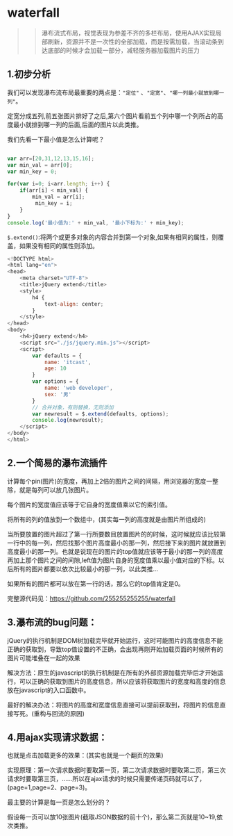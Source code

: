 # waterfall

>> 瀑布流式布局，视觉表现为参差不齐的多栏布局，使用AJAX实现局部刷新，资源并不是一次性的全部加载，而是按需加载，当滚动条到达底部的时候才会加载一部分，减轻服务器加载图片的压力

## 1.初步分析

我们可以发现瀑布流布局最重要的两点是：`"定位"` 、`"定宽"`、`"哪一列最小就放到哪一列"`。

定宽分成五列,前五张图片排好了之后,第六个图片看前五个列中哪一个列所占的高度最小就排到哪一列的后面,后面的图片以此类推。

我们先看一下最小值是怎么计算呢？

```javascript

var arr=[20,31,12,13,15,16];
var min_val = arr[0];
var min_key = 0;

for(var i=0; i<arr.length; i++) {
	if(arr[i] < min_val) {
		min_val = arr[i];
		 min_key = i;
	}
}
console.log('最小值为:' + min_val, '最小下标为:' + min_key);
```
`$.extend()`:将两个或更多对象的内容合并到第一个对象,如果有相同的属性，则覆盖，如果没有相同的属性则添加。

```javascript
<!DOCTYPE html>
<html lang="en">
<head>
	<meta charset="UTF-8">
	<title>jQuery extend</title>
	<style>
		h4 {
			text-align: center;
		}
	</style>
</head>
<body>
	<h4>jQuery extend</h4>
	<script src="./js/jquery.min.js"></script>
	<script>
		var defaults = {
			name: 'itcast',
			age: 10
		}
		var options = {
			name: 'web developer',
			sex: '男'
		}
		// 合并对象，有则替换，无则添加
		var newresult = $.extend(defaults, options);
		console.log(newresult);
	</script>
</body>
</html>
```
## 2.一个简易的瀑布流插件

计算每个pin(图片)的宽度，再加上2倍的图片之间的间隔，用浏览器的宽度一整除，就是每列可以放几张图片。

每个图片的宽度值应该等于它自身的宽度值乘以它的索引值。

将所有的列的值放到一个数组中，(其实每一列的高度就是由图片所组成的)

当所要放置的图片超过了第一行所要数目放置图片的的时候，这时候就应该比较第一行中的每一列，然后找那个图片高度最小的那一列，然后接下来的图片就放置到高度最小的那一列。也就是说现在的图片的top值就应该等于最小的那一列的高度再加上那个图片之间的间隙,left值为图片自身的宽度值乘以最小值对应的下标。以后所有的图片都要以依次比较最小的那一列，以此类推...

如果所有的图片都可以放在第一行的话，那么它的top值肯定是0。

完整源代码见：https://github.com/255255255255/waterfall

## 3.瀑布流的bug问题：

jQuery的执行机制是DOM树加载完毕就开始运行，这时可能图片的高度信息不能正确的获取到，导致top值设置的不正确，会出现再刚开始加载页面的时候所有的图片可能堆叠在一起的效果


解决方法：原生的javascript的执行机制是在所有的外部资源加载完毕后才开始运行，可以正确的获取到图片的高度信息，所以应该将获取图片的宽度和高度的信息放在javascript的入口函数中。


最好的解决办法：将图片的高度和宽度信息直接可以提前获取到，将图片的信息直接写死。(重构与回流的原因)

## 4.用ajax实现请求数据：

也就是点击加载更多的效果：(其实也就是一个翻页的效果)

实现原理：第一次请求数据时要取第一页，第二次请求数据时要取第二页，第三次请求时要取第三页，......所以在ajax请求的时候只需要传递页码就可以了，(page=1,page=2、page=3)。

最主要的计算是每一页是怎么划分的？

假设每一页可以放10张图片(截取JSON数据的前十个)，那么第二页就是10~19,依次类推。
